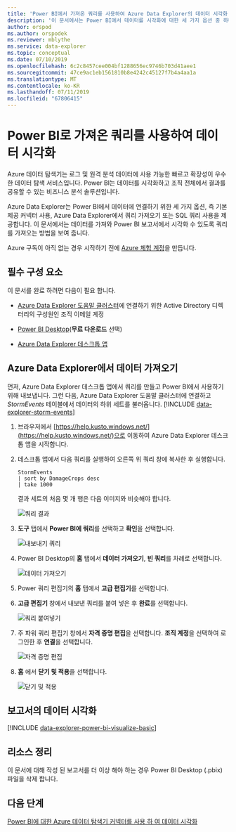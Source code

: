 ```yaml
---
title: 'Power BI에서 가져온 쿼리를 사용하여 Azure Data Explorer의 데이터 시각화 '
description: '이 문서에서는 Power BI에서 데이터를 시각화에 대한 세 가지 옵션 중 하나를 사용 하는 방법을 알아봅니다: Azure 데이터 탐색기에서 쿼리를 가져올 수 있습니다.'
author: orspod
ms.author: orspodek
ms.reviewer: mblythe
ms.service: data-explorer
ms.topic: conceptual
ms.date: 07/10/2019
ms.openlocfilehash: 6c2c8457cee004bf1288656ec9746b703d41aee1
ms.sourcegitcommit: 47ce9ac1eb1561810b8e4242c45127f7b4a4aa1a
ms.translationtype: MT
ms.contentlocale: ko-KR
ms.lasthandoff: 07/11/2019
ms.locfileid: "67806415"
---
```

# <a name="visualize-data-using-a-query-imported-into-power-bi"></a>Power BI로 가져온 쿼리를 사용하여 데이터 시각화

Azure 데이터 탐색기는 로그 및 원격 분석 데이터에 사용 가능한 빠르고 확장성이 우수한 데이터 탐색 서비스입니다. Power BI는 데이터를 시각화하고 조직 전체에서 결과를 공유할 수 있는 비즈니스 분석 솔루션입니다.

Azure Data Explorer는 Power BI에서 데이터에 연결하기 위한 세 가지 옵션, 즉 기본 제공 커넥터 사용, Azure Data Explorer에서 쿼리 가져오기 또는 SQL 쿼리 사용을 제공합니다. 이 문서에서는 데이터를 가져와 Power BI 보고서에서 시각화 수 있도록 쿼리를 가져오는 방법을 보여 줍니다.

Azure 구독이 아직 없는 경우 시작하기 전에 [Azure 체험 계정](https://azure.microsoft.com/free/)을 만듭니다.

## <a name="prerequisites"></a>필수 구성 요소

이 문서를 완료 하려면 다음이 필요 합니다.

* [Azure Data Explorer 도움말 클러스터](https://dataexplorer.azure.com/clusters/help/databases/samples)에 연결하기 위한 Active Directory 디렉터리의 구성원인 조직 이메일 계정

* [Power BI Desktop](https://powerbi.microsoft.com/get-started/)(**무료 다운로드** 선택)

* [Azure Data Explorer 데스크톱 앱](/azure/kusto/tools/kusto-explorer)

## <a name="get-data-from-azure-data-explorer"></a>Azure Data Explorer에서 데이터 가져오기

먼저, Azure Data Explorer 데스크톱 앱에서 쿼리를 만들고 Power BI에서 사용하기 위해 내보냅니다. 그런 다음, Azure Data Explorer 도움말 클러스터에 연결하고 *StormEvents* 테이블에서 데이터의 하위 세트를 불러옵니다. [!INCLUDE [data-explorer-storm-events](../../includes/data-explorer-storm-events.md)]

1. 브라우저에서 [https://help.kusto.windows.net/](https://help.kusto.windows.net/)으로 이동하여 Azure Data Explorer 데스크톱 앱을 시작합니다.

1. 데스크톱 앱에서 다음 쿼리를 실행하여 오른쪽 위 쿼리 창에 복사한 후 실행합니다.

    ```Kusto
    StormEvents
    | sort by DamageCrops desc
    | take 1000
    ```

    결과 세트의 처음 몇 개 행은 다음 이미지와 비슷해야 합니다.

    ![쿼리 결과](media/power-bi-imported-query/query-results.png)

1. **도구** 탭에서 **Power BI에 쿼리**를 선택하고 **확인**을 선택합니다.

    ![내보내기 쿼리](media/power-bi-imported-query/export-query.png)

1. Power BI Desktop의 **홈** 탭에서 **데이터 가져오기**, **빈 쿼리**를 차례로 선택합니다.

    ![데이터 가져오기](media/power-bi-imported-query/get-data.png)

1. Power 쿼리 편집기의 **홈** 탭에서 **고급 편집기**를 선택합니다.

1. **고급 편집기** 창에서 내보낸 쿼리를 붙여 넣은 후 **완료**를 선택합니다.

    ![쿼리 붙여넣기](media/power-bi-imported-query/paste-query.png)

1. 주 파워 쿼리 편집기 창에서 **자격 증명 편집**을 선택합니다. **조직 계정**을 선택하여 로그인한 후 **연결**을 선택합니다.

    ![자격 증명 편집](media/power-bi-imported-query/edit-credentials.png)

1. **홈** 에서 **닫기 및 적용**을 선택합니다.

    ![닫기 및 적용](media/power-bi-imported-query/close-apply.png)

## <a name="visualize-data-in-a-report"></a>보고서의 데이터 시각화

[!INCLUDE [data-explorer-power-bi-visualize-basic](../../includes/data-explorer-power-bi-visualize-basic.md)]

## <a name="clean-up-resources"></a>리소스 정리

이 문서에 대해 작성 된 보고서를 더 이상 해야 하는 경우 Power BI Desktop (.pbix) 파일을 삭제 합니다.

## <a name="next-steps"></a>다음 단계

[Power BI에 대한 Azure 데이터 탐색기 커넥터를 사용 하 여 데이터 시각화](power-bi-connector.md)